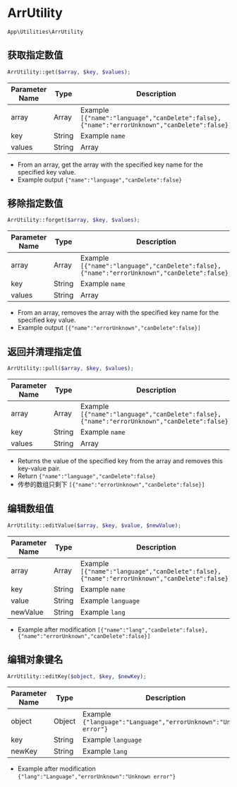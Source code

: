 # ArrUtility

`App\Utilities\ArrUtility`

## 获取指定数值

```php
ArrUtility::get($array, $key, $values);
```
| Parameter Name | Type | Description |
| --- | --- | --- |
| array | Array | Example `[{"name":"language","canDelete":false},{"name":"errorUnknown","canDelete":false}]` |
| key | String | Example `name` |
| values | String|Array | Example `language` |

- From an array, get the array with the specified key name for the specified key value.
- Example output `{"name":"language","canDelete":false}`

## 移除指定数值

```php
ArrUtility::forget($array, $key, $values);
```
| Parameter Name | Type | Description |
| --- | --- | --- |
| array | Array | Example `[{"name":"language","canDelete":false},{"name":"errorUnknown","canDelete":false}]` |
| key | String | Example `name` |
| values | String|Array | Example `language` |

- From an array, removes the array with the specified key name for the specified key value.
- Example output `[{"name":"errorUnknown","canDelete":false}]`

## 返回并清理指定值

```php
ArrUtility::pull($array, $key, $values);
```
| Parameter Name | Type | Description |
| --- | --- | --- |
| array | Array | Example `[{"name":"language","canDelete":false},{"name":"errorUnknown","canDelete":false}]` |
| key | String | Example `name` |
| values | String|Array | Example `language` |

- Returns the value of the specified key from the array and removes this key-value pair.
- Return `{"name":"language","canDelete":false}`
- 传参的数组只剩下 `[{"name":"errorUnknown","canDelete":false}]`

## 编辑数组值

```php
ArrUtility::editValue($array, $key, $value, $newValue);
```
| Parameter Name | Type | Description |
| --- | --- | --- |
| array | Array | Example `[{"name":"language","canDelete":false},{"name":"errorUnknown","canDelete":false}]` |
| key | String | Example `name` |
| value | String | Example `language` |
| newValue | String | Example `lang` |

- Example after modification `[{"name":"lang","canDelete":false},{"name":"errorUnknown","canDelete":false}]`

## 编辑对象键名

```php
ArrUtility::editKey($object, $key, $newKey);
```
| Parameter Name | Type | Description |
| --- | --- | --- |
| object | Object | Example `{"language":"Language","errorUnknown":"Unknown error"}` |
| key | String | Example `language` |
| newKey | String | Example `lang` |

- Example after modification `{"lang":"Language","errorUnknown":"Unknown error"}`
